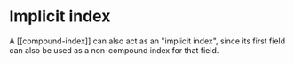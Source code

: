 # Implicit index
A [[compound-index]] can also act as an "implicit index", since its first field can also be used as a non-compound index for that field.
